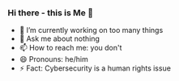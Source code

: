 ### Hi there - this is Me 👋

- 🔭 I’m currently working on too many things
- 💬 Ask me about nothing 
- 📫 How to reach me: you don't
- 😄 Pronouns: he/him
- ⚡ Fact: Cybersecurity is a human rights issue
